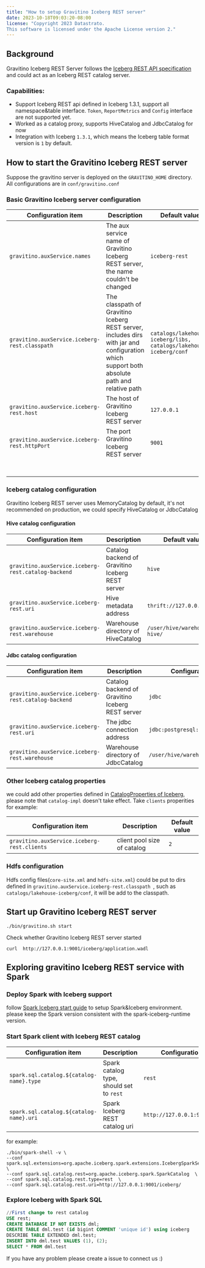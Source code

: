 ```yaml
---
title: "How to setup Gravitino Iceberg REST server"
date: 2023-10-18T09:03:20-08:00
license: "Copyright 2023 Datastrato.
This software is licensed under the Apache License version 2."
---
```


## Background
Gravitino Iceberg REST Server follows the [Iceberg REST API specification](https://github.com/apache/iceberg/blob/main/open-api/rest-catalog-open-api.yaml) and could act as an Iceberg REST catalog server. 

### Capabilities:
* Support Iceberg REST api defined in Iceberg 1.3.1, support all namespace&table interface.  `Token`, `ReportMetrics` and `Config` interface are not supported yet.
* Worked as a catalog proxy, supports HiveCatalog and JdbcCatalog for now
* Integration with Iceberg `1.3.1`,  which means the Iceberg table format version is `1` by default.

## How to start the Gravitino Iceberg REST server

Suppose the gravitino server is deployed on the `GRAVITINO_HOME` directory.
All configurations are in `conf/gravitino.conf`

### Basic Gravitino Iceberg server configuration

| Configuration item                | Description                                                                                                                 | Default value |
|-----------------------------------|-----------------------------------------------------------------------------------------------------------------------------|---------------|
| `gravitino.auxService.names ` | The aux service name of Gravitino Iceberg REST server, the name couldn't be changed | ` iceberg-rest `|
| `gravitino.auxService.iceberg-rest.classpath ` | The classpath of Gravitino Iceberg REST server, includes dirs with jar and configuration which support both absolute path and relative path | `catalogs/lakehouse-iceberg/libs, catalogs/lakehouse-iceberg/conf`|
| `gravitino.auxService.iceberg-rest.host` | The host of Gravitino Iceberg REST server | `127.0.0.1`|
| `gravitino.auxService.iceberg-rest.httpPort` | The port Gravitino Iceberg REST server | `9001`|
| ` ` | | ` `|
| ` ` | | ` `|

### Iceberg catalog configuration
Gravitino Iceberg REST server uses MemoryCatalog by default, it's not recommended on production, we could specify HiveCatalog or JdbcCatalog

#### Hive catalog configuration

| Configuration item                | Description                                                                                                                 | Default value |
|-----------------------------------|-----------------------------------------------------------------------------------------------------------------------------|---------------|
| `gravitino.auxService.iceberg-rest.catalog-backend` | Catalog backend of Gravitino Iceberg REST server | `hive`|
| `gravitino.auxService.iceberg-rest.uri` | Hive metadata address | `thrift://127.0.0.1:9083`|
| `gravitino.auxService.iceberg-rest.warehouse ` | Warehouse directory of HiveCatalog | `/user/hive/warehouse-hive/`|

#### Jdbc catalog configuration

| Configuration item                | Description                                                                                                                 | Configuration value |
|-----------------------------------|-----------------------------------------------------------------------------------------------------------------------------|---------------|
| `gravitino.auxService.iceberg-rest.catalog-backend` | Catalog backend of Gravitino Iceberg REST server | `jdbc`|
| `gravitino.auxService.iceberg-rest.uri` | The jdbc connection address | `jdbc:postgresql://127.0.0.1:5432/`|
| `gravitino.auxService.iceberg-rest.warehouse ` | Warehouse directory of JdbcCatalog | `/user/hive/warehouse-jdbc/`|


### Other Iceberg catalog properties
we could add other properties defined in [CatalogProperties of Iceberg](https://github.com/apache/iceberg/blob/main/core/src/main/java/org/apache/iceberg/CatalogProperties.java), please note that `catalog-impl` doesn't take effect. 
Take `clients` properities for example:

| Configuration item                | Description                                                                                                                 | Default value |
|-----------------------------------|-----------------------------------------------------------------------------------------------------------------------------|---------------|
| `gravitino.auxService.iceberg-rest.clients` | client pool size of catalog | `2`|


### Hdfs configuration
Hdfs config files(`core-site.xml` and `hdfs-site.xml`) could be put to dirs defined in `gravitino.auxService.iceberg-rest.classpath `, such as `catalogs/lakehouse-iceberg/conf`, it will be add to the classpath. 

## Start up Gravitino Iceberg REST server
```
./bin/gravitino.sh start
```
Check whether Gravitino Iceberg REST server started
```
curl  http://127.0.0.1:9001/iceberg/application.wadl
```

## Exploring gravitino Iceberg REST service with Spark

### Deploy Spark with Iceberg support

follow [Spark Iceberg start guide](https://iceberg.apache.org/docs/latest/getting-started/) to setup Spark&Iceberg environment. please keep the Spark version consistent with the spark-iceberg-runtime version.


### Start Spark client with Iceberg REST catalog
| Configuration item                | Description                                                                                                                 | Configuration value |
|-----------------------------------|-----------------------------------------------------------------------------------------------------------------------------|---------------|
| `spark.sql.catalog.${catalog-name}.type` | Spark catalog type, should set to `rest` | `rest`|
| `spark.sql.catalog.${catalog-name}.uri` | Spark Iceberg REST catalog uri | `http://127.0.0.1:9001/iceberg/`|

for example:
```
./bin/spark-shell -v \
--conf spark.sql.extensions=org.apache.iceberg.spark.extensions.IcebergSparkSessionExtensions \
--conf spark.sql.catalog.rest=org.apache.iceberg.spark.SparkCatalog  \
--conf spark.sql.catalog.rest.type=rest  \
--conf spark.sql.catalog.rest.uri=http://127.0.0.1:9001/iceberg/
```

### Explore Iceberg with Spark SQL
```sql
//First change to rest catalog
USE rest;
CREATE DATABASE IF NOT EXISTS dml;
CREATE TABLE dml.test (id bigint COMMENT 'unique id') using iceberg
DESCRIBE TABLE EXTENDED dml.test;
INSERT INTO dml.test VALUES (1), (2);
SELECT * FROM dml.test
```

If you have any problem please create a issue to connect us :)
